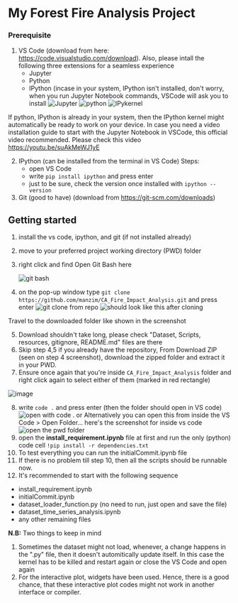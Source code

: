 # My Forest Fire Analysis Project

### Prerequisite
1. VS Code (download from here: https://code.visualstudio.com/download). Also, please intall the following three extensions for a seamless experience
    - Jupyter
    - Python
    - IPython (incase in your system, IPython isn't installed, don't worry, when you run Jupyter Notebook commands, VSCode will ask you to install 
![Jupyter](https://github.com/user-attachments/assets/f12d69b5-2bec-414f-aa78-9ab99f5ddd43) ![python](https://github.com/user-attachments/assets/e6c42533-1099-4641-926f-5bd941f78266)
![IPykernel](https://github.com/user-attachments/assets/112f89ae-02cb-4b99-a8f3-50bf0e5f8af7)

If python, IPython is already in your system, then the IPython kernel might automatically be ready to work on your device. In case you need a video installation guide to start with the Jupyter Notebook in VSCode, this official video recommended. Please check this video https://youtu.be/suAkMeWJ1yE 

2. IPython (can be installed from the terminal in VS Code)
  Steps: 
    - open VS Code
    - write ```pip install ipython``` and press enter
    - just to be sure, check the version once installed with ```ipython --version```
3. Git (good to have) (download from https://git-scm.com/downloads)


## Getting started 
1. install the vs code, ipython, and git (if not installed already)
2. move to your preferred project working directory (PWD) folder
3. right click and find Open Git Bash here

   ![git bash](https://github.com/user-attachments/assets/098c8cdc-e04f-4a85-8eb0-31fd3e74f6c0)
4. on the pop-up window type ```git clone https://github.com/manzim/CA_Fire_Impact_Analysis.git``` and press enter
   ![git clone from repo](https://github.com/user-attachments/assets/7a906807-1689-4395-90f4-38d20192bce9)
   ![should look like this after cloning](https://github.com/user-attachments/assets/94db189f-bd5e-4507-8121-d67d56de662f)

  Travel to the downloaded folder like shown in the screenshot
  
5. Download shouldn't take long, please check "Dataset, Scripts, resources, gitignore, README.md" files are there
6. Skip step 4,5 if you already have the repository, From Download ZIP (seen on step 4 screenshot), download the zipped folder and extract it in your PWD.
7. Ensure once again that you're inside ```CA_Fire_Impact_Analysis``` folder and right click again to select either of them (marked in red rectangle)

![image](https://github.com/user-attachments/assets/62e3c87d-7f8f-476f-a0de-adc195e4f549)

8. write ```code .``` and press enter (then the folder should open in VS code) 
![open with code .](https://github.com/user-attachments/assets/02de1040-34e2-46f9-9145-6b1cca1f1f40)
or Alternatively you can open this from inside the VS Code > Open Folder...
here's the screenshot for inside vs code
![open the pwd folder](https://github.com/user-attachments/assets/e7cda804-4b68-454e-bc14-5318cf5a166d)
9. open the **install_requirement.ipynb** file at first and run the only (python) code cell ```!pip install -r dependencies.txt```
10. To test everything you can run the initialCommit.ipynb file
11. If there is no problem till step 10, then all the scripts should be runnable now.
12. It's recommended to start with the following sequence
  - install_requirement.ipynb
  - initialCommit.ipynb
  - dataset_loader_function.py (no need to run, just open and save the file)
  - dataset_time_series_analysis.ipynb
  - any other remaining files

**N.B:** Two things to keep in mind
1. Sometimes the dataset might not load, whenever, a change happens in the ".py" file, then it doesn't automitically update itself. In this case the kernel has to be killed and restart again or close the VS Code and open again
2. For the interactive plot, widgets have been used. Hence, there is a good chance, that these interactive plot codes might not work in another interface or compiler.


